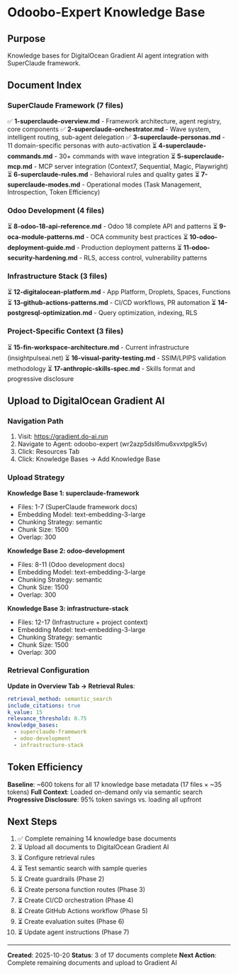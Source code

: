 # Odoobo-Expert Knowledge Base

## Purpose

Knowledge bases for DigitalOcean Gradient AI agent integration with SuperClaude framework.

## Document Index

### SuperClaude Framework (7 files)

✅ **1-superclaude-overview.md** - Framework architecture, agent registry, core components
✅ **2-superclaude-orchestrator.md** - Wave system, intelligent routing, sub-agent delegation
✅ **3-superclaude-personas.md** - 11 domain-specific personas with auto-activation
⏳ **4-superclaude-commands.md** - 30+ commands with wave integration
⏳ **5-superclaude-mcp.md** - MCP server integration (Context7, Sequential, Magic, Playwright)
⏳ **6-superclaude-rules.md** - Behavioral rules and quality gates
⏳ **7-superclaude-modes.md** - Operational modes (Task Management, Introspection, Token Efficiency)

### Odoo Development (4 files)

⏳ **8-odoo-18-api-reference.md** - Odoo 18 complete API and patterns
⏳ **9-oca-module-patterns.md** - OCA community best practices
⏳ **10-odoo-deployment-guide.md** - Production deployment patterns
⏳ **11-odoo-security-hardening.md** - RLS, access control, vulnerability patterns

### Infrastructure Stack (3 files)

⏳ **12-digitalocean-platform.md** - App Platform, Droplets, Spaces, Functions
⏳ **13-github-actions-patterns.md** - CI/CD workflows, PR automation
⏳ **14-postgresql-optimization.md** - Query optimization, indexing, RLS

### Project-Specific Context (3 files)

⏳ **15-fin-workspace-architecture.md** - Current infrastructure (insightpulseai.net)
⏳ **16-visual-parity-testing.md** - SSIM/LPIPS validation methodology
⏳ **17-anthropic-skills-spec.md** - Skills format and progressive disclosure

## Upload to DigitalOcean Gradient AI

### Navigation Path

1. Visit: https://gradient.do-ai.run
2. Navigate to Agent: odoobo-expert (wr2azp5dsl6mu6xvxtpglk5v)
3. Click: Resources Tab
4. Click: Knowledge Bases → Add Knowledge Base

### Upload Strategy

**Knowledge Base 1: superclaude-framework**

- Files: 1-7 (SuperClaude framework docs)
- Embedding Model: text-embedding-3-large
- Chunking Strategy: semantic
- Chunk Size: 1500
- Overlap: 300

**Knowledge Base 2: odoo-development**

- Files: 8-11 (Odoo development docs)
- Embedding Model: text-embedding-3-large
- Chunking Strategy: semantic
- Chunk Size: 1500
- Overlap: 300

**Knowledge Base 3: infrastructure-stack**

- Files: 12-17 (Infrastructure + project context)
- Embedding Model: text-embedding-3-large
- Chunking Strategy: semantic
- Chunk Size: 1500
- Overlap: 300

### Retrieval Configuration

**Update in Overview Tab → Retrieval Rules**:

```yaml
retrieval_method: semantic_search
include_citations: true
k_value: 15
relevance_threshold: 0.75
knowledge_bases:
  - superclaude-framework
  - odoo-development
  - infrastructure-stack
```

## Token Efficiency

**Baseline**: ~600 tokens for all 17 knowledge base metadata (17 files × ~35 tokens)
**Full Context**: Loaded on-demand only via semantic search
**Progressive Disclosure**: 95% token savings vs. loading all upfront

## Next Steps

1. ✅ Complete remaining 14 knowledge base documents
2. ⏳ Upload all documents to DigitalOcean Gradient AI
3. ⏳ Configure retrieval rules
4. ⏳ Test semantic search with sample queries
5. ⏳ Create guardrails (Phase 2)
6. ⏳ Create persona function routes (Phase 3)
7. ⏳ Create CI/CD orchestration (Phase 4)
8. ⏳ Create GitHub Actions workflow (Phase 5)
9. ⏳ Create evaluation suites (Phase 6)
10. ⏳ Update agent instructions (Phase 7)

---

**Created**: 2025-10-20
**Status**: 3 of 17 documents complete
**Next Action**: Complete remaining documents and upload to Gradient AI
